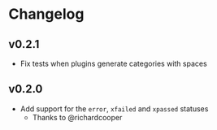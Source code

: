# Changelog

## v0.2.1

* Fix tests when plugins generate categories with spaces

## v0.2.0

* Add support for the `error`, `xfailed` and `xpassed` statuses
  * Thanks to @richardcooper
